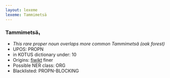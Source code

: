 ```yaml
---
layout: lexeme
lexeme: Tammimetsä
---
```


###  Tammimetsä₁

* _This rare proper noun overlaps more common *Tammimetsä* (oak forest)_
* UPOS:  PROPN
* in KOTUS dictionary under:  10
* Origins: [fiwikt](https://fi.wiktionary.org/wiki/Tammimetsä) finer 
* Possible NER class:  ORG
* Blacklisted:  PROPN-BLOCKING


